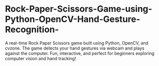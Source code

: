 # Rock-Paper-Scissors-Game-using-Python-OpenCV-Hand-Gesture-Recognition-
A real-time Rock Paper Scissors game built using Python, OpenCV, and cvzone. The game detects your hand gestures via webcam and plays against the computer. Fun, interactive, and perfect for beginners exploring computer vision and hand tracking!
